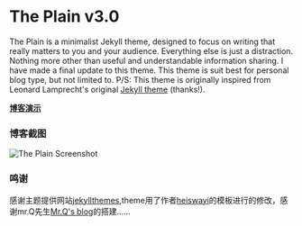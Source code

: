 # The Plain v3.0

The Plain is a minimalist Jekyll theme, designed to focus on writing that really matters to you and your audience. Everything else is just a distraction. Nothing more other than useful and understandable information sharing. I have made a final update to this theme. This theme is suit best for personal blog type, but not limited to. P/S: This theme is originally inspired from Leonard Lamprecht's original [Jekyll theme](https://github.com/leo/leo.github.io) (thanks!).

[**博客演示**](https://mr-ok.github.io//)

### 博客截图

![The Plain Screenshot](http://osia82otu.bkt.clouddn.com/blogtumblr.jpg)

### 鸣谢

感谢主题提供网站[jekyllthemes](http://jekyllthemes.org/),theme用了作者[heiswayi](https://github.com/heiswayi/the-plain)的模板进行的修改，感谢mr.Q先生[Mr.Q's blog](https://qxmwrr.github.io/)的搭建……
